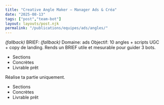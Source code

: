 ```yaml
---
title: "Creative Angle Maker — Manager Ads & Créa"
date: "2025-08-13"
tags: ["post","team-bot"]
layout: layouts/post.njk
permalink: "/publications/equipes/ads/angles/"
---
```

*(fallback)* BRIEF:
*(fallback)* Domaine: ads
Objectif: 10 angles + scripts UGC + copy de landing.
Rends un BRIEF utile et mesurable pour guider 3 bots.

- Sections
- Concrètes
- Livrable prêt

Réalise ta partie uniquement.

- Sections
- Concrètes
- Livrable prêt
